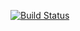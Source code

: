 [![Build Status](https://travis-ci.org/avoronkin/backbone-view-mixins.png?branch=master)](https://travis-ci.org/avoronkin/backbone-view-mixins)

